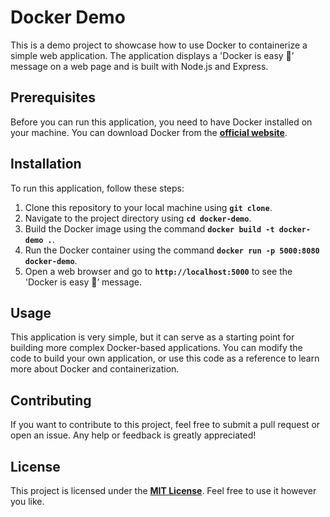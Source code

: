 # **Docker Demo**

This is a demo project to showcase how to use Docker to containerize a simple web application. The application displays a 'Docker is easy 🐳’ message on a web page and is built with Node.js and Express.

## **Prerequisites**

Before you can run this application, you need to have Docker installed on your machine. You can download Docker from the **[official website](https://www.docker.com/get-started)**.

## **Installation**

To run this application, follow these steps:

1. Clone this repository to your local machine using **`git clone`**.
2. Navigate to the project directory using **`cd docker-demo`**.
3. Build the Docker image using the command **`docker build -t docker-demo .`**.
4. Run the Docker container using the command **`docker run -p 5000:8080 docker-demo`**.
5. Open a web browser and go to **`http://localhost:5000`** to see the 'Docker is easy 🐳’ message.

## **Usage**

This application is very simple, but it can serve as a starting point for building more complex Docker-based applications. You can modify the code to build your own application, or use this code as a reference to learn more about Docker and containerization.

## **Contributing**

If you want to contribute to this project, feel free to submit a pull request or open an issue. Any help or feedback is greatly appreciated!

## **License**

This project is licensed under the **[MIT License](https://opensource.org/licenses/MIT)**. Feel free to use it however you like.
